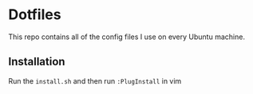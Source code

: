 # Dotfiles
This repo contains all of the config files I use on every Ubuntu machine.

## Installation
Run the `install.sh` and then run `:PlugInstall` in vim

